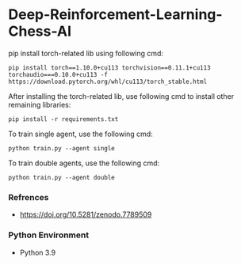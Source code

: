 # Deep-Reinforcement-Learning-Chess-AI

pip install torch-related lib using following cmd:

`pip install torch==1.10.0+cu113 torchvision==0.11.1+cu113 torchaudio===0.10.0+cu113 -f https://download.pytorch.org/whl/cu113/torch_stable.html`

After installing the torch-related lib, use following cmd to install other remaining libraries:

`pip install -r requirements.txt`

To train single agent, use the following cmd:

`python train.py --agent single`

To train double agents, use the following cmd:

`python train.py --agent double`

### Refrences
- https://doi.org/10.5281/zenodo.7789509

### Python Environment 
- Python 3.9
